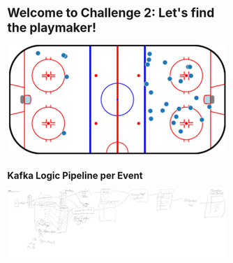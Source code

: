 # Welcome to Challenge 2: Let's find the playmaker! 


![Hockey Rink](./hockey.png)

## Kafka Logic Pipeline per Event

![kafka-Logik](./img/kafka-Logik.png)
